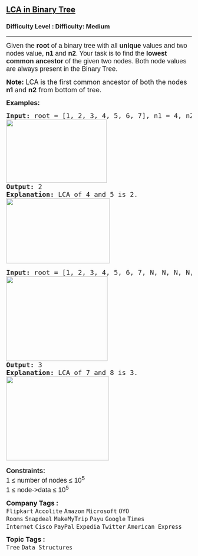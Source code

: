 <h2><a href="https://www.geeksforgeeks.org/problems/lowest-common-ancestor-in-a-binary-tree/1?page=2&company=Google&sortBy=submissions">LCA in Binary Tree</a></h2><h3>Difficulty Level : Difficulty: Medium</h3><hr><div class="problems_problem_content__Xm_eO"><p><span style="font-size: 18px;"><span style="font-family: arial,helvetica,sans-serif;">Given the <strong>root</strong> of a binary tree with all <strong>unique</strong> values and two nodes value,&nbsp;<strong>n1</strong> and <strong>n2</strong>. Your task is to find the<strong>&nbsp;lowest common ancestor</strong> of the given two nodes. Both node values are always present in the Binary Tree.</span></span></p>
<p><span style="font-size: 18px;"><strong>Note:</strong> LCA is the first common ancestor of both the nodes <strong>n1</strong> and <strong>n2</strong> from bottom of tree.</span></p>
<p><span style="font-size: 18px;"><strong>Examples:</strong></span></p>
<pre><span style="font-size: 18px;"><strong>Input: </strong>root = [1, 2, 3, 4, 5, 6, 7], n1 = 4, n2 = 5&nbsp; &nbsp; 
<strong><img src="https://media.geeksforgeeks.org/img-practice/prod/addEditProblem/912647/Web/Other/blobid0_1759124735.webp" width="273" height="171"><br>Output: </strong>2
<strong>Explanation: </strong></span><span style="font-size: 18px;">LCA of 4 and 5 is 2.<br><img src="https://media.geeksforgeeks.org/img-practice/prod/addEditProblem/912647/Web/Other/blobid1_1759124750.webp" width="281" height="176"><br></span></pre>
<pre><span style="font-size: 18px;"><strong style="font-size: 18px;">Input: </strong><span style="font-size: 18px;">root = [1, 2, 3, 4, 5, 6, 7, N, N, N, N, 8], n1 = 7, n2 = 8
</span><strong style="font-size: 18px;"><img src="https://media.geeksforgeeks.org/img-practice/prod/addEditProblem/912647/Web/Other/blobid2_1759125122.webp" width="275" height="229"><br>Output: </strong>3
<strong style="font-size: 18px;">Explanation: </strong><span style="font-size: 18px;">LCA of 7 and 8 is 3.<br><img src="https://media.geeksforgeeks.org/img-practice/prod/addEditProblem/912647/Web/Other/blobid3_1759125137.webp" width="279" height="227"></span><strong style="font-size: 18px;"> <br></strong></span></pre>
<p><span style="font-size: 18px;"><span style="font-family: arial,helvetica,sans-serif;"><strong>Constraints:</strong><br>1 ≤ number of nodes ≤ 10<sup>5</sup><br>1 ≤ node-&gt;data ≤ 10<sup>5</sup></span></span></p></div><p><span style=font-size:18px><strong>Company Tags : </strong><br><code>Flipkart</code>&nbsp;<code>Accolite</code>&nbsp;<code>Amazon</code>&nbsp;<code>Microsoft</code>&nbsp;<code>OYO Rooms</code>&nbsp;<code>Snapdeal</code>&nbsp;<code>MakeMyTrip</code>&nbsp;<code>Payu</code>&nbsp;<code>Google</code>&nbsp;<code>Times Internet</code>&nbsp;<code>Cisco</code>&nbsp;<code>PayPal</code>&nbsp;<code>Expedia</code>&nbsp;<code>Twitter</code>&nbsp;<code>American Express</code>&nbsp;<br><p><span style=font-size:18px><strong>Topic Tags : </strong><br><code>Tree</code>&nbsp;<code>Data Structures</code>&nbsp;